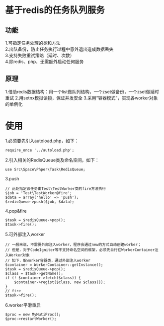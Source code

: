 # 基于redis的任务队列服务   

## 功能    
1.可指定任务处理的类和方法    
2.出队备份，防止任务执行过程中意外退出造成数据丢失      
3.支持失败重试策略（延时、次数）    
4.除redis、php，无需额外启动任何服务    

## 原理   
1.借助redis数据结构：用一个list做队列结构，一个zset做备份，一个zset做延时重试
2.用setnx模拟读锁，保证并发安全
3.采用“容器模式”，实现各worker对象的单例化
    
# 使用       
1.必须要先引入autoload.php，如下：  

	require_once '../autoload.php';  
	
2.引入相关的RedisQueue类及命名空间，如下：  
	
	use Src\Space\Phper\Task\RedisQueue;  
	
3.push 

    // 此处指定该任务由Test\TestWorker类的fire方法执行
	$job = 'Test\TestWorker@fire';
	$data = array('hello' => 'push');
	$redisQueue->push($job, $data);
	
4.pop&fire    

    $task = $redisQueue->pop();
    $task->fire();

5.可外部注入worker   

	// 一般来说，不需要外部注入worker，程序会通过new的方式自动创建worker；
	// 但是，对于CodeIgniter等不支持命名空间的框架，必须先自行往WorkerContainer注入Worker对象
	// 如下，取worker容器类，通过外部注入worker
	$container = WorkerContainer::getInstance();
    $task = $redisQueue->pop();
    $class = $task->getName();
    if (! $container->fetch($class)) {
        $container->regist($class, new $class());
    }
    // fire
    $task->fire();

6.worker平滑重启    

	$proc = new MyMutiProc();
    $proc->restartWorker();
